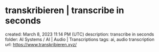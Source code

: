 # transkribieren | transcribe in seconds

created: March 8, 2023 11:14 PM (UTC)
description: transcribe in seconds
folder: AI Systems / AI | Audio | Transcriptions
tags: ai, audio transcription
url: https://www.transkribieren.xyz/
